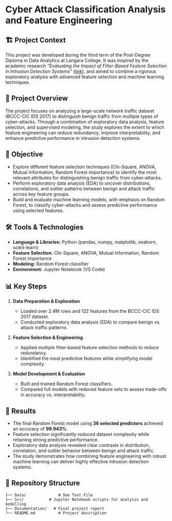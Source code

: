 # Cyber Attack Classification Analysis and Feature Engineering

## 🏗️ Project Context
This project was developed during the third term of the Post-Degree Diploma in Data Analytics at Langara College. It was inspired by the academic research *“Evaluating the Impact of Filter-Based Feature Selection in Intrusion Detection Systems”* ([link](https://link.springer.com/article/10.1007/s10207-023-00767-y)), and aimed to combine a rigorous exploratory analysis with advanced feature selection and machine learning techniques.

## 📌 Project Overview

The project focuses on analyzing a large-scale network traffic dataset (BCCC-CIC IDS 2017) to distinguish benign traffic from multiple types of cyber-attacks. Through a combination of exploratory data analysis, feature selection, and supervised modeling, the study explores the extent to which feature engineering can reduce redundancy, improve interpretability, and enhance predictive performance in intrusion detection systems.

## 🎯 Objective

- Explore different feature selection techniques (Chi-Square, ANOVA, Mutual Information, Random Forest importance) to identify the most relevant attributes for distinguishing benign traffic from cyber-attacks.  
- Perform exploratory data analysis (EDA) to uncover distributions, correlations, and outlier patterns between benign and attack traffic across key feature groups.  
- Build and evaluate machine learning models, with emphasis on Random Forest, to classify cyber-attacks and assess predictive performance using selected features.  

## 🛠 Tools & Technologies

- **Language & Libraries:** Python (pandas, numpy, matplotlib, seaborn, scikit-learn)  
- **Feature Selection:** Chi-Square, ANOVA, Mutual Information, Random Forest importance  
- **Modeling:** Random Forest classifier  
- **Environment:** Jupyter Notebook (VS Code)  

## 📊 Key Steps

1. **Data Preparation & Exploration**  
   - Loaded over 2.4M rows and 122 features from the BCCC-CIC IDS 2017 dataset.  
   - Conducted exploratory data analysis (EDA) to compare benign vs. attack traffic patterns.  

2. **Feature Selection & Engineering**  
   - Applied multiple filter-based feature selection methods to reduce redundancy.  
   - Identified the most predictive features while simplifying model complexity.  

3. **Model Development & Evaluation**  
   - Built and trained Random Forest classifiers.  
   - Compared full models with reduced feature sets to assess trade-offs in accuracy vs. interpretability.  

## 🚀 Results

- The final Random Forest model using **36 selected predictors** achieved an accuracy of **99.943%**.  
- Feature selection significantly reduced dataset complexity while retaining strong predictive performance.  
- Exploratory data analysis revealed clear contrasts in distribution, correlation, and outlier behavior between benign and attack traffic.  
- The study demonstrates how combining feature engineering with robust machine learning can deliver highly effective intrusion detection systems.  

## 📂 Repository Structure

```
├── Data/              # See Text File
├── Src/           # Jupiter Notebook scripts for analysis and modelling
├── Documentation/   # Final project report
└── README.md          # Project description
```